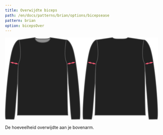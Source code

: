 ```yaml
---
title: Overwijdte biceps
path: /en/docs/patterns/brian/options/bicepsease
pattern: brian
option: bicepsOver
---
```


![De factor voor biceps overwijdte bij Brian](./bicepsease.svg)

De hoeveelheid overwijdte aan je bovenarm.